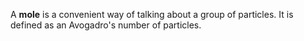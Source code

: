 A **mole** is a convenient way of talking about a group of particles. It is defined as an Avogadro's number of particles.